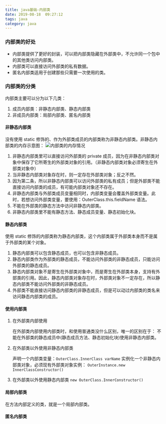 ```yaml
---
title: java基础-内部类
date: 2019-08-18  09:27:12
tags: java
category: java
---
```


### 内部类的好处
+ 内部类提供了更好的封装，可以把内部类隐藏在外部类中，不允许同一个包中的其他类访问内部类。
+ 内部类可以直接访问外部类的私有数据。
+ 匿名内部类适用于创建那些只需要一次使用的类。

### 内部类的分类
内部类主要可以分为以下几类：
1. 成员内部类：非静态内部类、静态内部类 
2. 非成员内部类：局部内部类、匿名内部类

#### 非静态内部类
没有使用 static 修饰的、作为外部类成员的内部类称为非静态内部类。非静态内部类的内存示意图：
![内部类的内存情况](/pics/inner-class.jpg)
1. 非静态内部类里可以直接访问外部类的 private 成员，因为在非静态内部类对象中保存了它所寄生的外部类对象的引用。（非静态内部类对象必须寄生在外部类对象中）
2. 当非静态内部类对象存在时，则一定存在外部类对象；反之不然。
3. 因为第二条，所以非静态内部类可以访问外部类的私有成员；但是外部类不能直接访问内部类的成员，有可能内部类对象还不存在。
4. 非静态内部类与外部类成员变量相同时，内部类变量会覆盖外部类变量。此时，若想访问外部类变量，要使用：OuterClass.this.fieldName 语法。
5. 不能在外部类的静态方法中访问非静态内部类。
6. 非静态内部类里不能有静态方法、静态成员变量、静态初始化块。

#### 静态内部类
使用 static 修饰的内部类称为静态内部类，这个内部类属于外部类本身而不是属于外部类的某个对象。
1. 静态内部类可以包含静态成员，也可以包含非静态成员。
2. 静态内部类作为外部类的静态成员，不能访问外部类的非静态成员，只能访问外部类的静态成员。
3. 静态内部类对象不是寄生在外部类对象中，而是寄生在外部类本身，支持有外部类的引用。因此，静态内部类对象存在时，外部类对象不一定存在，所以静态内部类不能访问外部类的非静态成员。
4. 外部类不能直接访问静态内部类的非静态成员，但是可以动过内部类的类名来访问静态内部类的成员。

#### 使用内部类
1. 在外部类内部使用

    在外部类内部使用内部类时，和使用普通类没什么区别，唯一的区别在于：
    不能在外部类的静态成员中(静态成员方法、静态初始化块)使用非静态内部类。
2. 在外部类以外使用非静态内部类

    声明一个内部类变量：`OuterClass.InnerClass varName`
    实例化一个非静态内部类对象，必须现有外部类对象实例： `OuterInstance.new InnerClassConstructor()`

3. 在外部类以外使用静态内部类
    `new OuterClass.InnerConstructor()`

#### 局部内部类
在方法内部定义的类，就是一个局部内部类。

#### 匿名内部类

